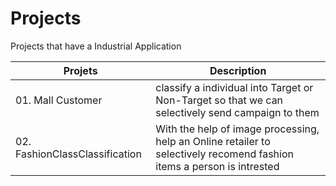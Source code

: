 # Projects
Projects that have a Industrial Application

|Projets|Description|
|--- |--- |
|01. Mall Customer|classify a individual into Target or Non-Target so that we can selectively send campaign to them|
|02. FashionClassClassification| With the help of image processing, help an Online retailer to selectively recomend fashion items a person is intrested|
